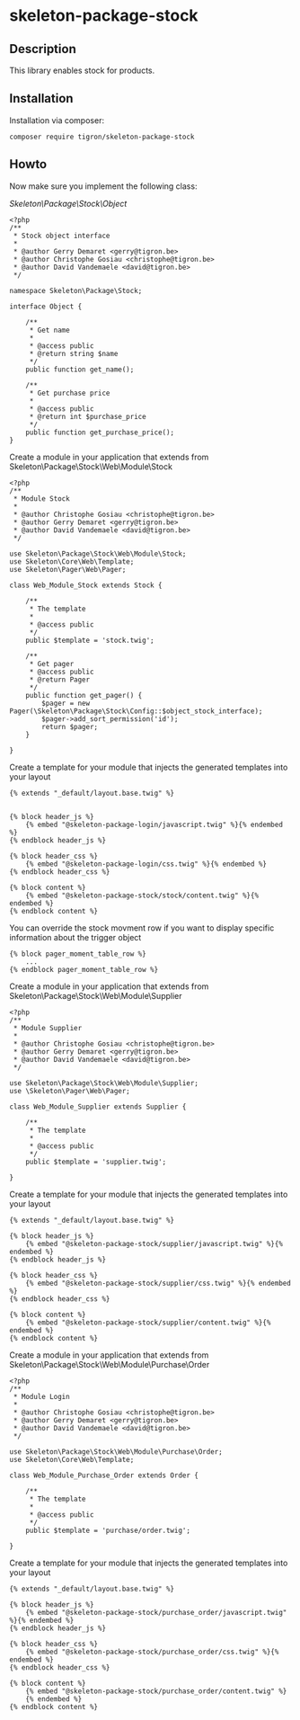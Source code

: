 # skeleton-package-stock

## Description

This library enables stock for products.


## Installation

Installation via composer:

    composer require tigron/skeleton-package-stock

## Howto

Now make sure you implement the following class:

*Skeleton\Package\Stock\Object*

	<?php
	/**
	 * Stock object interface
	 *
	 * @author Gerry Demaret <gerry@tigron.be>
	 * @author Christophe Gosiau <christophe@tigron.be>
	 * @author David Vandemaele <david@tigron.be>
	 */

	namespace Skeleton\Package\Stock;

	interface Object {

		/**
		 * Get name
		 *
		 * @access public
		 * @return string $name
		 */
		public function get_name();

		/**
		 * Get purchase price
		 *
		 * @access public
		 * @return int $purchase_price
		 */
		public function get_purchase_price();
	}


Create a module in your application that extends from Skeleton\Package\Stock\Web\Module\Stock

	<?php
	/**
	 * Module Stock
	 *
	 * @author Christophe Gosiau <christophe@tigron.be>
	 * @author Gerry Demaret <gerry@tigron.be>
	 * @author David Vandemaele <david@tigron.be>
	 */

	use Skeleton\Package\Stock\Web\Module\Stock;
	use Skeleton\Core\Web\Template;
	use Skeleton\Pager\Web\Pager;

	class Web_Module_Stock extends Stock {

		/**
		 * The template
		 *
		 * @access public
		 */
		public $template = 'stock.twig';

		/**
		 * Get pager
		 * @access public
		 * @return Pager
		 */
		public function get_pager() {
			$pager = new Pager(\Skeleton\Package\Stock\Config::$object_stock_interface);
			$pager->add_sort_permission('id');
			return $pager;
		}

	}

Create a template for your module that injects the generated templates into your layout

	{% extends "_default/layout.base.twig" %}


	{% block header_js %}
		{% embed "@skeleton-package-login/javascript.twig" %}{% endembed %}
	{% endblock header_js %}

	{% block header_css %}
		{% embed "@skeleton-package-login/css.twig" %}{% endembed %}
	{% endblock header_css %}

	{% block content %}
		{% embed "@skeleton-package-stock/stock/content.twig" %}{% endembed %}
	{% endblock content %}


You can override the stock movment row if you want to display specific information about the trigger object

    {% block pager_moment_table_row %}
        ...
    {% endblock pager_moment_table_row %}


Create a module in your application that extends from Skeleton\Package\Stock\Web\Module\Supplier

	<?php
	/**
	 * Module Supplier
	 *
	 * @author Christophe Gosiau <christophe@tigron.be>
	 * @author Gerry Demaret <gerry@tigron.be>
	 * @author David Vandemaele <david@tigron.be>
	 */

	use Skeleton\Package\Stock\Web\Module\Supplier;
	use \Skeleton\Pager\Web\Pager;

	class Web_Module_Supplier extends Supplier {

		/**
		 * The template
		 *
		 * @access public
		 */
		public $template = 'supplier.twig';

	}

Create a template for your module that injects the generated templates into your layout

	{% extends "_default/layout.base.twig" %}

	{% block header_js %}
		{% embed "@skeleton-package-stock/supplier/javascript.twig" %}{% endembed %}
	{% endblock header_js %}

	{% block header_css %}
		{% embed "@skeleton-package-stock/supplier/css.twig" %}{% endembed %}
	{% endblock header_css %}

	{% block content %}
		{% embed "@skeleton-package-stock/supplier/content.twig" %}{% endembed %}
	{% endblock content %}


Create a module in your application that extends from Skeleton\Package\Stock\Web\Module\Purchase\Order

	<?php
	/**
	 * Module Login
	 *
	 * @author Christophe Gosiau <christophe@tigron.be>
	 * @author Gerry Demaret <gerry@tigron.be>
	 * @author David Vandemaele <david@tigron.be>
	 */

	use Skeleton\Package\Stock\Web\Module\Purchase\Order;
	use Skeleton\Core\Web\Template;

	class Web_Module_Purchase_Order extends Order {

		/**
		 * The template
		 *
		 * @access public
		 */
		public $template = 'purchase/order.twig';

	}

Create a template for your module that injects the generated templates into your layout

	{% extends "_default/layout.base.twig" %}

	{% block header_js %}
		{% embed "@skeleton-package-stock/purchase_order/javascript.twig" %}{% endembed %}
	{% endblock header_js %}

	{% block header_css %}
		{% embed "@skeleton-package-stock/purchase_order/css.twig" %}{% endembed %}
	{% endblock header_css %}

	{% block content %}
		{% embed "@skeleton-package-stock/purchase_order/content.twig" %}
		{% endembed %}
	{% endblock content %}
